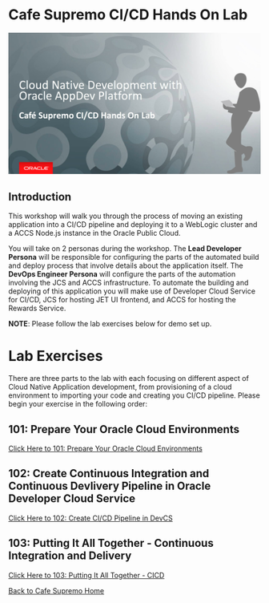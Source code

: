 # Cafe Supremo CI/CD Hands On Lab

![](images/header04.png)


## Introduction

This workshop will walk you through the process of moving an existing application into a CI/CD pipeline and deploying it to a WebLogic cluster and a ACCS Node.js instance in the Oracle Public Cloud.

You will take on 2 personas during the workshop. The **Lead Developer Persona** will be responsible for configuring the parts of the automated build and deploy process that involve details about the application itself. The **DevOps Engineer Persona** will configure the parts of the automation involving the JCS and ACCS infrastructure. To automate the building and deploying of this application you will make use of Developer Cloud Service for CI/CD, JCS for hosting JET UI frontend, and ACCS for hosting the Rewards Service.

**NOTE**: Please follow the lab exercises below for demo set up.


# Lab Exercises

There are three parts to the lab with each focusing on different aspect of Cloud Native Application development, from provisioning of a cloud environment to importing your code and creating you CI/CD pipeline. Please begin your exercise in the following order:

## 101: Prepare Your Oracle Cloud Environments

[Click Here to 101: Prepare Your Oracle Cloud Environments](101-CICDlab.md)

## 102: Create Continuous Integration and Continuous Devlivery Pipeline in Oracle Developer Cloud Service

[Click Here to 102: Create CI/CD Pipeline in DevCS](102-CICDlab.md)

## 103: Putting It All Together - Continuous Integration and Delivery 

[Click Here to 103: Putting It All Together - CICD](103-CICDlab.md)


[Back to Cafe Supremo Home](README.md)
